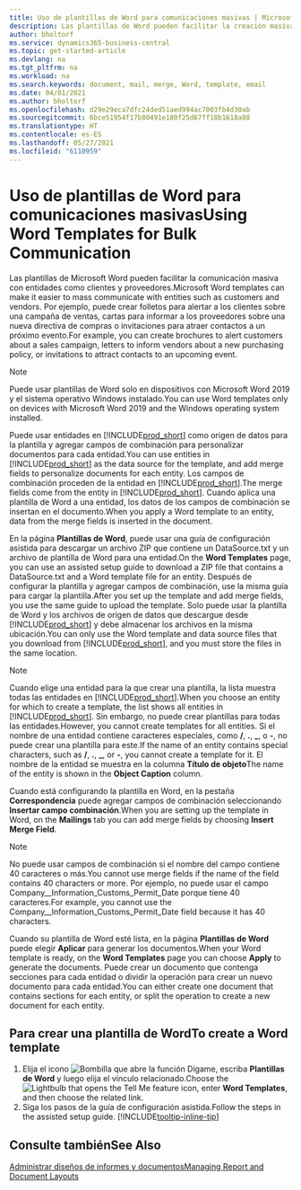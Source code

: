 ```yaml
---
title: Uso de plantillas de Word para comunicaciones masivas | Microsoft Docs
description: Las plantillas de Word pueden facilitar la creación masiva de documentos personalizados para entidades específicas.
author: bholtorf
ms.service: dynamics365-business-central
ms.topic: get-started-article
ms.devlang: na
ms.tgt_pltfrm: na
ms.workload: na
ms.search.keywords: document, mail, merge, Word, template, email
ms.date: 04/01/2021
ms.author: bholtorf
ms.openlocfilehash: d29e29eca7dfc24ded51aed994ac7003fb4d30ab
ms.sourcegitcommit: 6bce51954f17b80491e180f25d67ff18b1618a88
ms.translationtype: HT
ms.contentlocale: es-ES
ms.lasthandoff: 05/27/2021
ms.locfileid: "6110959"
---
```

# <a name="using-word-templates-for-bulk-communication"></a><span data-ttu-id="607e8-103">Uso de plantillas de Word para comunicaciones masivas</span><span class="sxs-lookup"><span data-stu-id="607e8-103">Using Word Templates for Bulk Communication</span></span>
<span data-ttu-id="607e8-104">Las plantillas de Microsoft Word pueden facilitar la comunicación masiva con entidades como clientes y proveedores.</span><span class="sxs-lookup"><span data-stu-id="607e8-104">Microsoft Word templates can make it easier to mass communicate with entities such as customers and vendors.</span></span> <span data-ttu-id="607e8-105">Por ejemplo, puede crear folletos para alertar a los clientes sobre una campaña de ventas, cartas para informar a los proveedores sobre una nueva directiva de compras o invitaciones para atraer contactos a un próximo evento.</span><span class="sxs-lookup"><span data-stu-id="607e8-105">For example, you can create brochures to alert customers about a sales campaign, letters to inform vendors about a new purchasing policy, or invitations to attract contacts to an upcoming event.</span></span>

> [!NOTE]
> <span data-ttu-id="607e8-106">Puede usar plantillas de Word solo en dispositivos con Microsoft Word 2019 y el sistema operativo Windows instalado.</span><span class="sxs-lookup"><span data-stu-id="607e8-106">You can use Word templates only on devices with Microsoft Word 2019 and the Windows operating system installed.</span></span>

<span data-ttu-id="607e8-107">Puede usar entidades en [!INCLUDE[prod_short](includes/prod_short.md)] como origen de datos para la plantilla y agregar campos de combinación para personalizar documentos para cada entidad.</span><span class="sxs-lookup"><span data-stu-id="607e8-107">You can use entities in [!INCLUDE[prod_short](includes/prod_short.md)] as the data source for the template, and add merge fields to personalize documents for each entity.</span></span> <span data-ttu-id="607e8-108">Los campos de combinación proceden de la entidad en [!INCLUDE[prod_short](includes/prod_short.md)].</span><span class="sxs-lookup"><span data-stu-id="607e8-108">The merge fields come from the entity in [!INCLUDE[prod_short](includes/prod_short.md)].</span></span> <span data-ttu-id="607e8-109">Cuando aplica una plantilla de Word a una entidad, los datos de los campos de combinación se insertan en el documento.</span><span class="sxs-lookup"><span data-stu-id="607e8-109">When you apply a Word template to an entity, data from the merge fields is inserted in the document.</span></span>

<span data-ttu-id="607e8-110">En la página **Plantillas de Word**, puede usar una guía de configuración asistida para descargar un archivo ZIP que contiene un DataSource.txt y un archivo de plantilla de Word para una entidad.</span><span class="sxs-lookup"><span data-stu-id="607e8-110">On the **Word Templates** page, you can use an assisted setup guide to download a ZIP file that contains a DataSource.txt and a Word template file for an entity.</span></span> <span data-ttu-id="607e8-111">Después de configurar la plantilla y agregar campos de combinación, use la misma guía para cargar la plantilla.</span><span class="sxs-lookup"><span data-stu-id="607e8-111">After you set up the template and add merge fields, you use the same guide to upload the template.</span></span> <span data-ttu-id="607e8-112">Solo puede usar la plantilla de Word y los archivos de origen de datos que descargue desde [!INCLUDE[prod_short](includes/prod_short.md)] y debe almacenar los archivos en la misma ubicación.</span><span class="sxs-lookup"><span data-stu-id="607e8-112">You can only use the Word template and data source files that you download from [!INCLUDE[prod_short](includes/prod_short.md)], and you must store the files in the same location.</span></span>

> [!NOTE]
> <span data-ttu-id="607e8-113">Cuando elige una entidad para la que crear una plantilla, la lista muestra todas las entidades en [!INCLUDE[prod_short](includes/prod_short.md)].</span><span class="sxs-lookup"><span data-stu-id="607e8-113">When you choose an entity for which to create a template, the list shows all entities in [!INCLUDE[prod_short](includes/prod_short.md)].</span></span> <span data-ttu-id="607e8-114">Sin embargo, no puede crear plantillas para todas las entidades.</span><span class="sxs-lookup"><span data-stu-id="607e8-114">However, you cannot create templates for all entities.</span></span> <span data-ttu-id="607e8-115">Si el nombre de una entidad contiene caracteres especiales, como **/**, **.**, **_**, o **-**, no puede crear una plantilla para este.</span><span class="sxs-lookup"><span data-stu-id="607e8-115">If the name of an entity contains special characters, such as **/**, **.**, **_**, or **-**, you cannot create a template for it.</span></span> <span data-ttu-id="607e8-116">El nombre de la entidad se muestra en la columna **Título de objeto**</span><span class="sxs-lookup"><span data-stu-id="607e8-116">The name of the entity is shown in the **Object Caption** column.</span></span>

<span data-ttu-id="607e8-117">Cuando está configurando la plantilla en Word, en la pestaña **Correspondencia** puede agregar campos de combinación seleccionando **Insertar campo combinación**.</span><span class="sxs-lookup"><span data-stu-id="607e8-117">When you are setting up the template in Word, on the **Mailings** tab you can add merge fields by choosing **Insert Merge Field**.</span></span>

> [!NOTE]
> <span data-ttu-id="607e8-118">No puede usar campos de combinación si el nombre del campo contiene 40 caracteres o más.</span><span class="sxs-lookup"><span data-stu-id="607e8-118">You cannot use merge fields if the name of the field contains 40 characters or more.</span></span> <span data-ttu-id="607e8-119">Por ejemplo, no puede usar el campo Company__Information_Customs_Permit_Date porque tiene 40 caracteres.</span><span class="sxs-lookup"><span data-stu-id="607e8-119">For example, you cannot use the Company__Information_Customs_Permit_Date field because it has 40 characters.</span></span> 

<span data-ttu-id="607e8-120">Cuando su plantilla de Word esté lista, en la página **Plantillas de Word** puede elegir **Aplicar** para generar los documentos.</span><span class="sxs-lookup"><span data-stu-id="607e8-120">When your Word template is ready, on the **Word Templates** page you can choose **Apply** to generate the documents.</span></span> <span data-ttu-id="607e8-121">Puede crear un documento que contenga secciones para cada entidad o dividir la operación para crear un nuevo documento para cada entidad.</span><span class="sxs-lookup"><span data-stu-id="607e8-121">You can either create one document that contains sections for each entity, or split the operation to create a new document for each entity.</span></span>

## <a name="to-create-a-word-template"></a><span data-ttu-id="607e8-122">Para crear una plantilla de Word</span><span class="sxs-lookup"><span data-stu-id="607e8-122">To create a Word template</span></span>
1. <span data-ttu-id="607e8-123">Elija el icono ![Bombilla que abre la función Dígame](media/ui-search/search_small.png "Dígame qué desea hacer"), escriba **Plantillas de Word** y luego elija el vínculo relacionado.</span><span class="sxs-lookup"><span data-stu-id="607e8-123">Choose the ![Lightbulb that opens the Tell Me feature](media/ui-search/search_small.png "Tell me what you want to do") icon, enter **Word Templates**, and then choose the related link.</span></span>
2. <span data-ttu-id="607e8-124">Siga los pasos de la guía de configuración asistida.</span><span class="sxs-lookup"><span data-stu-id="607e8-124">Follow the steps in the assisted setup guide.</span></span> [!INCLUDE[tooltip-inline-tip](includes/tooltip-inline-tip_md.md)]

## <a name="see-also"></a><span data-ttu-id="607e8-125">Consulte también</span><span class="sxs-lookup"><span data-stu-id="607e8-125">See Also</span></span>
[<span data-ttu-id="607e8-126">Administrar diseños de informes y documentos</span><span class="sxs-lookup"><span data-stu-id="607e8-126">Managing Report and Document Layouts</span></span>](ui-manage-report-layouts.md)  
